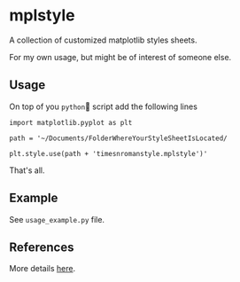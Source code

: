# mplstyle
A collection of customized matplotlib styles sheets. 

For my own usage, but  might be of interest of someone else.

## Usage
On top of you `python`🐍 script add the following lines

`import matplotlib.pyplot as plt`

`path = '~/Documents/FolderWhereYourStyleSheetIsLocated/`

`plt.style.use(path + 'timesnromanstyle.mplstyle')'`

That's all.

## Example
See `usage_example.py` file.

## References
More details [here](https://matplotlib.org/users/customizing.html).
